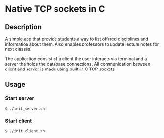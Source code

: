 # Native TCP sockets in C

## Description 
A simple app that provide students a way to list offered disciplines and information about them. Also enables professors to update lecture notes for next classes.

The application consist of a client the user interacts via terminal and a server tha holds the database connections. All communication between client and server is made using built-in C TCP sockets

## Usage

### Start server
`$ ./init_server.sh`

### Start client
`$ ./init_client.sh`
